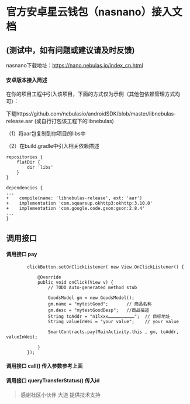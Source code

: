 # 官方安卓星云钱包（nasnano）接入文档
## (测试中，如有问题或建议请及时反馈)

nasnano下载地址：https://nano.nebulas.io/index_cn.html

#### 安卓版本接入简述
在你的项目工程中引入该项目，下面的方式仅为示例（其他包依赖管理方式均可）：

下载https://github.com/nebulasio/androidSDK/blob/master/libnebulas-release.aar  (或自行打包该工程下的libnebulas)

（1）将aar包复制到你项目的libs中

（2）在build.gradle中引入相关依赖描述

```
repositories {
    flatDir {
        dir 'libs'
    }
}
```

```
dependencies {
...
+    compile(name: 'libnebulas-release', ext: 'aar')
+    implementation 'com.squareup.okhttp3:okhttp:3.10.0'
+    implementation 'com.google.code.gson:gson:2.8.4'
...
}
```

## 调用接口
#### 调用接口 pay
```
        clickButton.setOnClickListener( new View.OnClickListener() {

            @Override
            public void onClick(View v) {
                // TODO Auto-generated method stub

                GoodsModel gm = new GoodsModel();
                gm.name = "mytestGood";       // 商品名称
                gm.desc = "mytestGoodDesp";   //商品描述
                String toAddr = "n1lxxx…………………………";  // 目标地址
                String valueInWei = "your value";    // your value
                
                SmartContracts.pay(MainActivity.this , gm, toAddr, valueInWei);

            }
        });
```
#### 调用接口 call() 传入参数参考上面
#### 调用接口 queryTransferStatus() 传入id



> 感谢社区小伙伴 大道 提供技术支持

